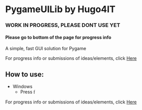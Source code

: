 <style>
@font-face {
    font-family: 'Icons';
    src: url('github.com/Hugo4IT/PygameUILib/holomdl2.ttf');
}
</style>
# PygameUILib by Hugo4IT
### WORK IN PROGRESS, PLEASE DONT USE YET
#### Please go to bottom of the page for progress info
A simple, fast GUI solution for Pygame

For progress info or submissions of ideas/elements, click [Here](https://trello.com/b/9dwC0kAZ/pygameuilib-pygameanimationlib)

## How to use:
- Windows
  - Press <span style="font-family: 'Icons';">f</span>

For progress info or submissions of ideas/elements, click [Here](https://trello.com/b/9dwC0kAZ/pygameuilib-pygameanimationlib)
